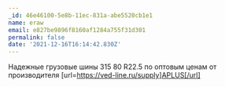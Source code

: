 ```yaml
---
_id: 46e46100-5e8b-11ec-831a-abe5520cb1e1
name: eraw
email: e827be9896f8160af1284a755f31d301
permalink: false
date: '2021-12-16T16:14:42.830Z'
---
```

Надежные грузовые шины 315 80 R22.5 по оптовым ценам от производителя [url=https://ved-line.ru/supply]APLUS[/url]
